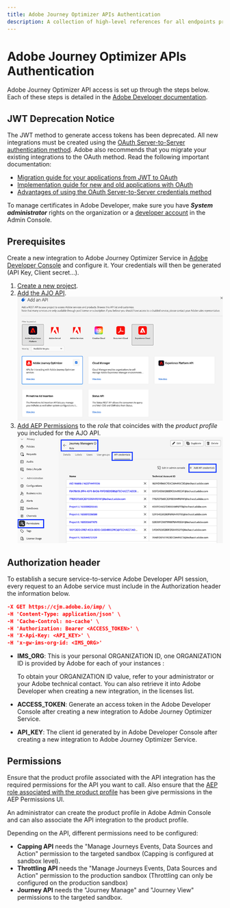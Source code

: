 ```yaml
---
title: Adobe Journey Optimizer APIs Authentication
description: A collection of high-level references for all endpoints provided by Adobe Journey Optimizer APIs.
---
```


# Adobe Journey Optimizer APIs Authentication

Adobe Journey Optimizer API access is set up through the steps below. Each of these steps is detailed in the [Adobe Developer documentation](https://developer.adobe.com/developer-console/docs/guides/services/).

## JWT Deprecation Notice

The JWT method to generate access tokens has been deprecated. All new integrations must be created using the [OAuth Server-to-Server authentication method](https://experienceleague.adobe.com/docs/experience-platform/landing/platform-apis/api-authentication.html#select-oauth-server-to-server). Adobe also recommends that you migrate your existing integrations to the OAuth method. Read the following important documentation:

* [Migration guide for your applications from JWT to OAuth](https://developer.adobe.com/developer-console/docs/guides/authentication/ServerToServerAuthentication/migration/)
* [Implementation guide for new and old applications with OAuth](https://developer.adobe.com/developer-console/docs/guides/authentication/ServerToServerAuthentication/implementation/)
* [Advantages of using the OAuth Server-to-Server credentials method](https://developer.adobe.com/developer-console/docs/guides/authentication/ServerToServerAuthentication/migration/#why-oauth-server-to-server-credentials)

To manage certificates in Adobe Developer, make sure you have ***System administrator*** rights on the organization or a [developer account](https://helpx.adobe.com/enterprise/using/manage-developers.html) in the Admin Console.

## Prerequisites

Create a new integration to Adobe Journey Optimizer Service in [Adobe Developer Console](https://developer.adobe.com/console) and configure it. Your credentials will then be generated (API Key, Client secret...).

1. [Create a new project](https://developer.adobe.com/developer-console/docs/guides/projects/projects-empty).
2. [Add the AJO API](https://developer.adobe.com/developer-console/docs/guides/services/services-add-api-oauth-s2s).
<br/><img src="ajoconsole.png"/>
3. [Add AEP Permissions](https://experienceleague.adobe.com/en/docs/experience-platform/access-control/abac/permissions-ui/permissions#manage-api-credentials-for-role) to the *role* that coincides with the *product profile* you included for the AJO API.
<br/><img src="ajorole.png"/>

## Authorization header

To establish a secure service-to-service Adobe Developer API session, every request to an Adobe service must include in the Authorization header the information below.

```json
-X GET https://cjm.adobe.io/imp/ \
-H 'Content-Type: application/json' \
-H 'Cache-Control: no-cache' \
-H 'Authorization: Bearer <ACCESS_TOKEN>' \
-H 'X-Api-Key: <API_KEY>' \
-H 'x-gw-ims-org-id: <IMS_ORG>'
```

* **IMS_ORG**: This is your personal ORGANIZATION ID, one ORGANIZATION ID is provided by Adobe for each of your instances :

   To obtain your ORGANIZATION ID value, refer to your administrator or your Adobe technical contact. You can also retrieve it into Adobe Developer when creating a new integration, in the licenses list.

* **ACCESS_TOKEN**: Generate an access token in the Adobe Developer Console after creating a new integration to Adobe Journey Optimizer Service.

* **API_KEY**: The client id generated by in Adobe Developer Console after creating a new integration to Adobe Journey Optimizer Service.

## Permissions

Ensure that the product profile associated with the API integration has the required permissions for the API you want to call.
Also ensure that the [AEP role associated with the product profile](https://experienceleague.adobe.com/docs/experience-platform/landing/platform-apis/api-authentication.html#assign-api-to-a-role) has been give permissions in the AEP Permissions UI.

An administrator can create the product profile in Adobe Admin Console and can also associate the API integration to the product profile.

Depending on the API, different permissions need to be configured:

* **Capping API** needs the "Manage Journeys Events, Data Sources and Action" permission to the targeted sandbox (Capping is configured at sandbox level).
* **Throttling API** needs the "Manage Journeys Events, Data Sources and Action" permission to the production sandbox (Throttling can only be configured on the production sandbox)
* **Journey API** needs the "Journey Manage" and "Journey View" permissions to the targeted sandbox.
<br/><br/>